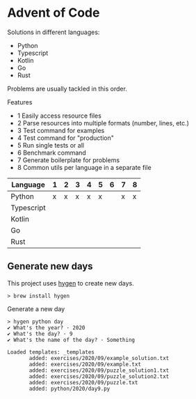 Advent of Code
==============

Solutions in different languages:
- Python 
- Typescript
- Kotlin
- Go
- Rust

Problems are usually tackled in this order.

Features
- 1 Easily access resource files
- 2 Parse resources into multiple formats (number, lines, etc.)
- 3 Test command for examples
- 4 Test command for "production"
- 5 Run single tests or all
- 6 Benchmark command
- 7 Generate boilerplate for problems
- 8 Common utils per language in a separate file


| Language   | 1   | 2   | 3   | 4   | 5   | 6   | 7   | 8   |
| ---------- | --- | --- | --- | --- | --- | --- | --- | --- |
| Python     | x   | x   | x   | x   | x   |     | x   | x   |
| Typescript |     |     |     |     |     |     |     |     |
| Kotlin     |     |     |     |     |     |     |     |     |
| Go         |     |     |     |     |     |     |     |     |
| Rust       |     |     |     |     |     |     |     |     |


## Generate new days

This project uses [hygen](https://github.com/jondot/hygen) to create new days.

```
> brew install hygen
```

Generate a new day

```
> hygen python day
✔ What's the year? · 2020
✔ What's the day? · 9
✔ What's the name of the day? · Something

Loaded templates: _templates
       added: exercises/2020/09/example_solution.txt
       added: exercises/2020/09/example.txt
       added: exercises/2020/09/puzzle_solution1.txt
       added: exercises/2020/09/puzzle_solution2.txt
       added: exercises/2020/09/puzzle.txt
       added: python/2020/day9.py
```
